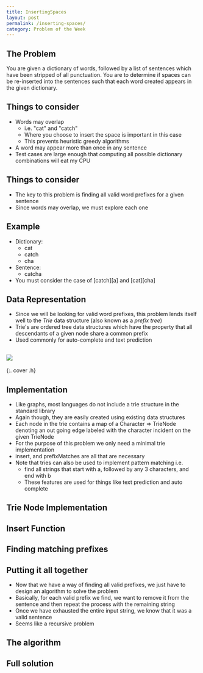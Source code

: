 ```yaml
---
title: InsertingSpaces
layout: post
permalink: /inserting-spaces/
category: Problem of the Week
---
```


## The Problem

You are given a dictionary of words, followed by a list of sentences which have been 
stripped of all punctuation.  You are to determine if spaces can be re-inserted into 
the sentences such that each word created appears in the given dictionary.

## Things to consider

* Words may overlap
    * i.e. "cat" and "catch"
    * Where you choose to insert the space is important in this case
    * This prevents heuristic greedy algorithms
* A word may appear more than once in any sentence
* Test cases are large enough that computing all possible dictionary 
combinations will eat my CPU

## Things to consider 

* The key to this problem is finding all valid word prefixes for a given sentence
* Since words may overlap, we must explore each one

## Example
* Dictionary:
    * cat
    * catch
    * cha
* Sentence:
    * catcha
* You must consider the case of \[catch\]\[a\] and \[cat\]\[cha\]

## Data Representation

* Since we will be looking for valid word prefixes, this problem lends itself 
well to the *Trie* data structure (also known as a *prefix tree*)
* Trie's are ordered tree data structures which have the property that all 
descendants of a given node share a common prefix
* Used commonly for auto-complete and text prediction

## ![]({{site.file}}/images/trie.jpg)
{:. cover .h}

## Implementation

* Like graphs, most languages do not include a trie structure in the 
standard library
* Again though, they are easily created using existing data structures
* Each node in the trie contains a map of a Character => TrieNode denoting an out 
going edge labeled with the character incident on the given TrieNode
* For the purpose of this problem we only need a minimal trie implementation
* insert, and prefixMatches are all that are necessary
* Note that tries can also be used to implement pattern matching i.e.
    * find all strings that start with a, followed by any 3 characters, and 
    end with b
    * These features are used for things like text prediction and auto complete

## Trie Node Implementation

<script src="https://gist.github.com/Quinny/c02aaa6b8aba622dfe77.js"></script>

## Insert Function

<script src="https://gist.github.com/Quinny/bc76ce614bff44e55ead.js"></script>

## Finding matching prefixes

<script src="https://gist.github.com/Quinny/d641a614273e838502c4.js"></script>

## Putting it all together

* Now that we have a way of finding all valid prefixes, we just have to design 
an algorithm to solve the problem
* Basically, for each valid prefix we find, we want to remove it from the sentence 
and then repeat the process with the remaining string
* Once we have exhausted the entire input string, we know that it was a valid sentence 
* Seems like a recursive problem

## The algorithm

<script src="https://gist.github.com/Quinny/420be33cfc7658306899.js"></script>

## Full solution

<script src="https://gist.github.com/Quinny/34c4032f8c81c4c008fc.js">
